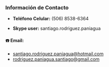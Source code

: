 ### Información de Contacto

- **Teléfono Celular:** (506) 8538-6364

- **Skype user:** santiago.rodriguez.paniagua

#### :phone: Email:
- santiago.rodriguez.paniagua@hotmail.com
- rodriguez.paniagua.santiago@gmail.com
